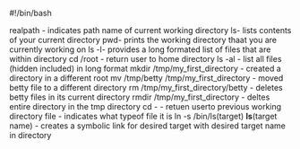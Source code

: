 #!/bin/bash

realpath - indicates path name of current working directory
ls- lists contents of your current directory
pwd- prints the working directory thaat you are currently working on
ls -l- provides a long formated list of files that are within directory
cd /root - return user to home directory
ls -al - list all files (hidden included) in long format
mkdir /tmp/my_first_directory - created a directory in a different root
mv /tmp/betty /tmp/my_first_directory - moved betty file to a different directory
rm /tmp/my_first_directory/betty - deletes betty files in its current directory
rmdir /tmp/my_first_directory - deltes entire directory in the tmp directory
cd - - retuen userto previous working directory
file <filename> - indicates what typeof file it is
ln -s /bin/ls(target) __ls__(target name) - creates a symbolic link for desired target with desired target name in directory
